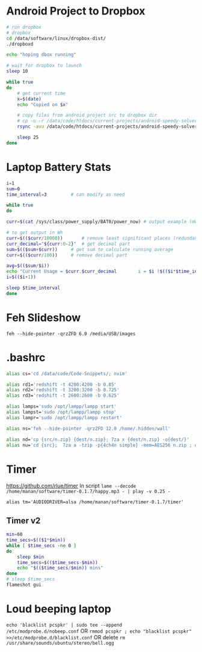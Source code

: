 # Android Project to Dropbox
```sh
# run dropbox
# dropbox
cd /data/software/linux/dropbox-dist/
./dropboxd

echo "hoping dbox running"

# wait for dropbox to launch
sleep 10

while true
do
    # get current time
	x=$(date)
	echo "Copied on $x"

    # copy files from android project src to dropbox dir
	# cp -u -r /data/code/htdocs/current-projects/android-speedy-solver/app/src/main/ /home/manan/Dropbox/android-speedy-solver/
	rsync -avu /data/code/htdocs/current-projects/android-speedy-solver/app/src/main/ /home/manan/Dropbox/android-speedy-solver/ --delete

	sleep 25
done
```

# Laptop Battery Stats
```sh
i=1
sum=0
time_interval=3			# can modify as need

while true
do

curr=$(cat /sys/class/power_supply/BAT0/power_now) # output example (mW): 3290000

# to get output in Wh
curr=$(($curr/10000)) 		# remove least significant places (redundant 0)
curr_decimal="${curr:0-2}"	# get decimal part
sum=$(($sum+$curr))		# get sum to calculate running average
curr=$(($curr/100))		# remove decimal part

avg=$(($sum/$i))
echo "Current Usage = $curr.$curr_decimal        i = $i ($(($i*$time_interval))s)     Avg = $(($sum/$i))"
i=$(($i+1))

sleep $time_interval
done
```

# Feh Slideshow
`feh --hide-pointer -qrzZFD 6.0 /media/USB/images`

# .bashrc
```sh
alias cs='cd /data/code/Code-Snippets/; nvim'

alias rd1='redshift -t 4200:4200 -b 0.85'
alias rd2='redshift -t 3200:3200 -b 0.725'
alias rd3='redshift -t 2600:2600 -b 0.625'

alias lamps='sudo /opt/lampp/lampp start'
alias lampst='sudo /opt/lampp/lampp stop'
alias lampr='sudo /opt/lampp/lampp restart'

alias ns='feh --hide-pointer -qrzZFD 12.0 /home/.hidden/wall'

alias nd='cp {src/n.zip} {dest/n.zip}; 7za x {dest/n.zip} -o{dest/}'
alias nu='cd {src};  7za a -tzip -p{4ch4n simple} -mem=AES256 n.zip ; cp n.zip {dest/n.zip}'
```

# Timer
https://github.com/rlue/timer
In script 
`lame --decode /home/manan/software/timer-0.1.7/happy.mp3 - | play -v 0.25 -`

`alias tm='AUDIODRIVER=alsa /home/manan/software/timer-0.1.7/timer'`
## Timer v2
```sh
min=60
time_secs=$(($1*$min))
while [ $time_secs -ne 0 ]
do
    sleep $min
    time_secs=$(($time_secs-$min))
    echo "$(($time_secs/$min)) mins"
done
# sleep $time_secs
flameshot gui
```

# Loud beeping laptop
`echo 'blacklist pcspkr' | sudo tee --append /etc/modprobe.d/nobeep.conf`
OR
`rmmod pcspkr ; echo "blacklist pcspkr" >>/etc/modprobe.d/blacklist.conf`
OR
delete `rm /usr/share/sounds/ubuntu/stereo/bell.ogg`
